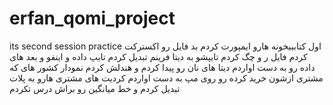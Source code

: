 # erfan_qomi_project
its second session practice
اول کتابببخونه هارو ایمپورت کردم 
بد فایل  رو اکسترکت کردم
فایل ر و چگ کردم تایپشو 
به دیتا فرینم تبدیل کردم
تایپ داده و اینفو و بعد های داده رو به دست اواردم
دیتا های نان رو پیدا کردم و هندلش کردم
نمودار کشور های که مشتری ازشون خرید کرده رو روی مپ به دست اواردم
کردیت های مشتری هارو به پلات تبدیل کردم و خط میانگین رو براش درس تکردم
